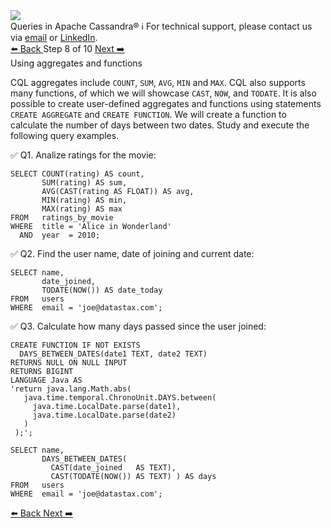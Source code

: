 <!-- TOP -->
<div class="top">
  <img src="https://datastax-academy.github.io/katapod-shared-assets/images/ds-academy-logo.svg" />
  <div class="scenario-title-section">
    <span class="scenario-title">Queries in Apache Cassandra®</span>
    <span class="scenario-subtitle">ℹ️ For technical support, please contact us via <a href="mailto:aleksandr.volochnev@datastax.com">email</a> or <a href="https://dtsx.io/aleks">LinkedIn</a>.</span>
  </div>
</div>

<!-- NAVIGATION -->
<div id="navigation-top" class="navigation-top">
 <a href='command:katapod.loadPage?[{"step":"step7-cassandra"}]'
   class="btn btn-dark navigation-top-left">⬅️ Back
 </a>
<span class="step-count"> Step 8 of 10</span>
 <a href='command:katapod.loadPage?[{"step":"step9-cassandra"}]'
    class="btn btn-dark navigation-top-right">Next ➡️
  </a>
</div>

<!-- CONTENT -->

<div class="step-title">Using aggregates and functions</div>

CQL aggregates include `COUNT`, `SUM`, `AVG`, `MIN` and `MAX`. CQL also 
supports many functions, of which we will showcase `CAST`, `NOW`, and `TODATE`. 
It is also possible to create user-defined aggregates and functions using 
statements `CREATE AGGREGATE` and `CREATE FUNCTION`. We will create a function to calculate 
the number of days between two dates. Study and execute the following query examples.

✅ Q1. Analize ratings for the movie:
```
SELECT COUNT(rating) AS count,
       SUM(rating) AS sum,
       AVG(CAST(rating AS FLOAT)) AS avg,
       MIN(rating) AS min,
       MAX(rating) AS max
FROM   ratings_by_movie
WHERE  title = 'Alice in Wonderland'
  AND  year  = 2010;
```

✅ Q2. Find the user name, date of joining and current date:
```
SELECT name, 
       date_joined, 
       TODATE(NOW()) AS date_today
FROM   users
WHERE  email = 'joe@datastax.com';
```

✅ Q3. Calculate how many days passed since the user joined:
```
CREATE FUNCTION IF NOT EXISTS 
  DAYS_BETWEEN_DATES(date1 TEXT, date2 TEXT) 
RETURNS NULL ON NULL INPUT 
RETURNS BIGINT 
LANGUAGE Java AS 
'return java.lang.Math.abs(
   java.time.temporal.ChronoUnit.DAYS.between(
     java.time.LocalDate.parse(date1), 
     java.time.LocalDate.parse(date2)
   )
 );';

SELECT name, 
       DAYS_BETWEEN_DATES( 
         CAST(date_joined   AS TEXT), 
         CAST(TODATE(NOW()) AS TEXT) ) AS days
FROM   users
WHERE  email = 'joe@datastax.com';
```

<!-- NAVIGATION -->
<div id="navigation-bottom" class="navigation-bottom">
 <a href='command:katapod.loadPage?[{"step":"step7-cassandra"}]'
   class="btn btn-dark navigation-bottom-left">⬅️ Back
 </a>
 <a href='command:katapod.loadPage?[{"step":"step9-cassandra"}]'
    class="btn btn-dark navigation-bottom-right">Next ➡️
  </a>
</div>

